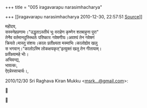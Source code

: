 +++
title = "005 iragavarapu narasimhacharya"

+++
[[iragavarapu narasimhacharya	2010-12-30, 22:57:51 [Source](https://groups.google.com/g/bvparishat/c/o9gAUw04rLY)]]



महॊदय,  
सस्स्नेहप्रणामः।"उद्धृताऽस्तीयं भूः वराहेण कृष्णेन शतबाहुना पुरा"  
तेनैव वर्तमानदुस्स्थितेः परिष्कारः गवेषणीयः।अवश्यं तेन गवेषणं  
क्रियते।मास्तु संशयः।कालः प्रतीक्ष्यता मस्माभिः।कालोह्येव खलु  
स भगवान्।"कालोऽस्मि लोकक्षयकृत्"इत्युक्तं खलु तेन गीतायाम्।  
प्रतीक्ष्यामहे भॊः।  
अभिवन्द्य,  
भावत्कः,  
ऐएन्नेस्साचार्यः।,

  
2010/12/30 Sri Raghava Kiran Mukku \<[msrk...@gmail.com]()\>:





